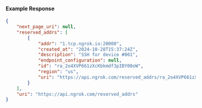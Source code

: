 <!-- Code generated for API Clients. DO NOT EDIT. -->

#### Example Response

```json
{
	"next_page_uri": null,
	"reserved_addrs": [
		{
			"addr": "1.tcp.ngrok.io:20000",
			"created_at": "2024-10-28T15:37:24Z",
			"description": "SSH for device #001",
			"endpoint_configuration": null,
			"id": "ra_2o4XVP661zXcKbkmdf3pIBY00oW",
			"region": "us",
			"uri": "https://api.ngrok.com/reserved_addrs/ra_2o4XVP661zXcKbkmdf3pIBY00oW"
		}
	],
	"uri": "https://api.ngrok.com/reserved_addrs"
}
```
